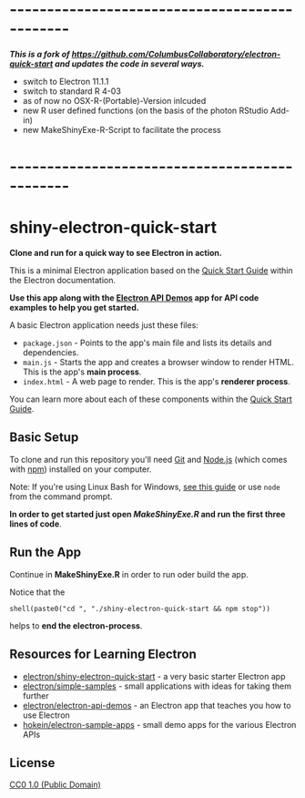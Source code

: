 #
# ----------------------------------------------

***This is a fork of https://github.com/ColumbusCollaboratory/electron-quick-start and
updates the code in several ways.***

- switch to Electron 11.1.1
- switch to standard R 4-03
- as of now no OSX-R-(Portable)-Version inlcuded
- new R user defined functions (on the basis of the photon RStudio Add-in)
- new MakeShinyExe-R-Script to facilitate the process
# ----------------------------------------------
#
#
# shiny-electron-quick-start

**Clone and run for a quick way to see Electron in action.**

This is a minimal Electron application based on the [Quick Start Guide](https://electronjs.org/docs/tutorial/quick-start) within the Electron documentation.

**Use this app along with the [Electron API Demos](https://electronjs.org/#get-started) app for API code examples to help you get started.**

A basic Electron application needs just these files:

- `package.json` - Points to the app's main file and lists its details and dependencies.
- `main.js` - Starts the app and creates a browser window to render HTML. This is the app's **main process**.
- `index.html` - A web page to render. This is the app's **renderer process**.

You can learn more about each of these components within the [Quick Start Guide](https://electronjs.org/docs/tutorial/quick-start).

## Basic Setup

To clone and run this repository you'll need [Git](https://git-scm.com) and
[Node.js](https://nodejs.org/en/download/) (which comes with [npm](http://npmjs.com))
installed on your computer. 

Note: If you're using Linux Bash for Windows, [see this
guide](https://www.howtogeek.com/261575/how-to-run-graphical-linux-desktop-applications-from-windows-10s-bash-shell/)
or use `node` from the command prompt.


**In order to get started just open *MakeShinyExe.R* and run the first three lines of code**.

## Run the App

Continue in  **MakeShinyExe.R** in order to run oder build the app.

Notice that the 

```
shell(paste0("cd ", "./shiny-electron-quick-start && npm stop"))
```

helps to **end the electron-process**.


## Resources for Learning Electron


- [electron/shiny-electron-quick-start](https://github.com/electron/shiny-electron-quick-start) - a very basic starter Electron app
- [electron/simple-samples](https://github.com/electron/simple-samples) - small applications with ideas for taking them further
- [electron/electron-api-demos](https://github.com/electron/electron-api-demos) - an Electron app that teaches you how to use Electron
- [hokein/electron-sample-apps](https://github.com/hokein/electron-sample-apps) - small demo apps for the various Electron APIs

## License

[CC0 1.0 (Public Domain)](LICENSE.md)
